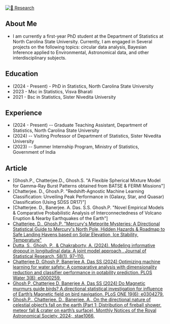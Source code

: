 [![🔬 Research](https://img.shields.io/badge/Research-Click%20Here-blue)](research.md)

## About Me
- I am currently a first-year PhD student at the Department of Statistics at North Carolina State University. 
Currently, I am engaged in Several projects on the following topics: circular data analysis, Bayesian Inference applied to Environmental, Astronomical data, and other interdisciplinary subjects. 


## Education
- (2024 - Present) - PhD in Statistics, North Carolina State University
- 2023 - Msc in Statistics, Visva Bharati
- 2021 - Bsc in Statistics, Sister Nivedita University

## Experience
- (2024 - Present)  --  Graduate Teaching Assistant, Department of Statistics, North Carolina State University
- (2024)  --  Visiting Professor of Department of Statistics, Sister Nivedita University
- (2023)  --  Summer Internship Program, Ministry of Statistics, Government of India

## Article

- [Ghosh.P., Chatterjee.D., Ghosh.S. "A Flexible Spherical Mixture Model for Gamma-Ray Burst Patterns obtained from BATSE & FERMI Missions"]
- [Chatterjee. D., Ghosh.P. "Redshift-Agnostic Machine Learning Classification: Unveiling Peak Performance in (Galaxy, Star, and Quasar) Classification (Using SDSS DR17)"]
- [Chatterjee. D., Banerjee. A. Das. S.S. Ghosh.P. "Novel Empirical Models & Comparative Probabilistic Analysis of  Interconnectedness of Volcano Eruption & Nearby Earthquakes of the Earth"]
- [Chatterjee. D., Ghosh.P. "Mercury's Meteorite Mysteries: A Directional Statistical Guide to Mercury's North Pole,  Hidden Hazards & Roadmap to Safe Landing Havens based on Solar Elevation, Ice Stability, Temperature"](https://doi.org/10.1088/1538-3873/ad851b)
- [Dutta, S., Ghosh, P., & Chakraborty, A. (2024). Modeling informative dropout in longitudinal data: A joint model approach . Journal of Statistical Research, 58(1), 97–110.](https://doi.org/10.3329/jsr.v58i1.75415)
- [Chatterjee D, Ghosh P, Banerjee A, Das SS (2024) Optimizing machine learning for water safety: A comparative analysis with dimensionality reduction and classifier performance in potability prediction. PLOS Water 3(8): e0000259.](https://doi.org/10.1371/journal.pwat.0000259)
- [Ghosh P, Chatterjee D, Banerjee A, Das SS (2024) Do Magnetic murmurs guide birds? A directional statistical investigation for influence of Earth’s Magnetic field on bird navigation. PLoS ONE 19(6): e0304279. ](https://doi.org/10.1371/journal.pone.0304279)
- [Ghosh.P., Chatterjee. D., Banerjee. A., On the directional nature of celestial object’s fall on the earth (Part 1: Distribution of fireball shower, meteor fall & crater on earth’s surface), Monthly Notices of the Royal Astronomical Society, 2024;, stae1066,](https://doi.org/10.1093/mnras/stae1066)

